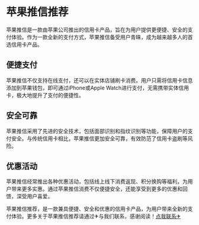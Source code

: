 # 苹果推信推荐

苹果推信是一款由苹果公司推出的信用卡产品，旨在为用户提供更便捷、安全的支付体验。作为一款全新的支付方式，苹果推信备受用户青睐，成为越来越多人的首选信用卡产品。

## 便捷支付

苹果推信不仅支持在线支付，还可以在实体店铺刷卡消费。用户只需将信用卡信息添加到苹果钱包，即可通过iPhone或Apple Watch进行支付，无需携带实体信用卡，极大地提升了支付的便捷性。

## 安全可靠

苹果推信采用了先进的安全技术，包括面部识别和指纹识别等功能，保障用户的支付安全。与传统信用卡相比，苹果推信更加安全可靠，有效防范了信用卡盗刷等风险。

## 优惠活动

苹果推信经常推出各种优惠活动，包括线上线下消费返现、积分换购等福利，为用户带来更多实惠。通过苹果推信消费不仅便捷安全，还能享受到更多的优惠和回馈，深受用户喜爱。

苹果推信推荐，是一款兼具便捷、安全和优惠的信用卡产品，为用户带来全新的支付体验。更多关于苹果推信推荐请通过✈与我们联系，感谢阅读！[点我联系✈](https://www.G208.com)